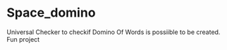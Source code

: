 # Space_domino
Universal Checker to checkif Domino Of Words is possiible to be created. Fun project
